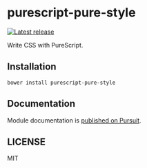 # purescript-pure-style

[![Latest release](http://img.shields.io/github/release/oreshinya/purescript-pure-style.svg)](https://github.com/oreshinya/purescript-pure-style/releases)

Write CSS with PureScript.

## Installation

```
bower install purescript-pure-style
```

## Documentation

Module documentation is [published on Pursuit](http://pursuit.purescript.org/packages/purescript-pure-style).

## LICENSE

MIT
